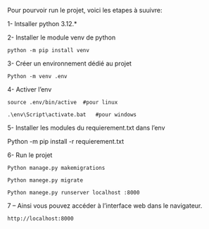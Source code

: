 Pour pourvoir run le projet, voici les etapes à suuivre:

1- Intsaller python 3.12.*

2- Installer le module venv de python

    python -m pip install venv

3- Créer un environnement dédié au projet

	Python -m venv .env
 
4- Activer l’env

	source .env/bin/active	#pour linux

	.\env\Script\activate.bat 	#pour windows
 
5- Installer les modules du requierement.txt dans l’env

  Python -m pip install -r requierement.txt
 
6- Run le projet

  	Python manage.py makemigrations
  
  	Python manege.py migrate
  
  	Python manege.py runserver localhost :8000
  
7 – Ainsi vous pouvez accéder à l’interface web dans le navigateur.

	http://localhost:8000
	

